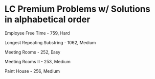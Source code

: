 # LC Premium Problems w/ Solutions in alphabetical order
Employee Free Time - 759, Hard

Longest Repeating Substring - 1062, Medium

Meeting Rooms - 252, Easy

Meeting Rooms II - 253, Medium

Paint House - 256, Medium

